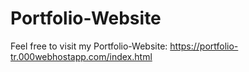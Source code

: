 # Portfolio-Website
 
Feel free to visit my Portfolio-Website: https://portfolio-tr.000webhostapp.com/index.html
